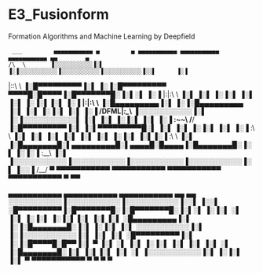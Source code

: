 # E3_Fusionform

Formation Algorithms and Machine Learning by Deepfield

     ___     	 ▄▄▄▄▄▄▄▄▄▄▄ ▄         ▄ ▄▄▄▄▄▄▄▄▄▄▄ ▄▄▄▄▄▄▄▄▄▄▄ ▄▄▄▄▄▄▄▄▄▄▄ ▄▄        ▄ 
    /\  \    	▐░░░░░░░░░░░▐░▌       ▐░▐░░░░░░░░░░░▐░░░░░░░░░░░▐░░░░░░░░░░░▐░░▌      ▐░▐
   |::\  \   	▐░█▀▀▀▀▀▀▀▀▀▐░▌       ▐░▐░█▀▀▀▀▀▀▀▀▀ ▀▀▀▀█░█▀▀▀▀▐░█▀▀▀▀▀▀▀█░▐░▌░▌     ▐░▐
   |:|:\  \  	▐░▌         ▐░▌       ▐░▐░▌              ▐░▌    ▐░▌       ▐░▐░▌▐░▌    ▐░▐
 __|:|\:\  \ 	▐░█▄▄▄▄▄▄▄▄▄▐░▌       ▐░▐░█▄▄▄▄▄▄▄▄▄     ▐░▌    ▐░▌       ▐░▐░▌ ▐░▌   ▐░▐
/DFML|_\:\__\	▐░░░░░░░░░░░▐░▌       ▐░▐░░░░░░░░░░░▌    ▐░▌    ▐░▌       ▐░▐░▌  ▐░▌  ▐░▐
\:\~~\  \/__/	▐░█▀▀▀▀▀▀▀▀▀▐░▌       ▐░▌▀▀▀▀▀▀▀▀▀█░▌    ▐░▌    ▐░▌       ▐░▐░▌   ▐░▌ ▐░▐
 \:\  \      	▐░▌         ▐░▌       ▐░▌         ▐░▌    ▐░▌    ▐░▌       ▐░▐░▌    ▐░▌▐░▐
  \:\  \     	▐░▌         ▐░█▄▄▄▄▄▄▄█░▌▄▄▄▄▄▄▄▄▄█░▌▄▄▄▄█░█▄▄▄▄▐░█▄▄▄▄▄▄▄█░▐░▌     ▐░▐░▐
   \:\__\    	▐░▌         ▐░░░░░░░░░░░▐░░░░░░░░░░░▐░░░░░░░░░░░▐░░░░░░░░░░░▐░▌      ▐░░▐
    \/__/     	 ▀           ▀▀▀▀▀▀▀▀▀▀▀ ▀▀▀▀▀▀▀▀▀▀▀ ▀▀▀▀▀▀▀▀▀▀▀ ▀▀▀▀▀▀▀▀▀▀▀ ▀        ▀▀ 

▄▄▄▄▄▄▄▄▄▄▄ ▄▄▄▄▄▄▄▄▄▄▄ ▄▄▄▄▄▄▄▄▄▄▄ ▄▄       ▄▄
░░░░░░░░░░░▐░░░░░░░░░░░▐░░░░░░░░░░░▐░░▌     ▐░░▌
░█▀▀▀▀▀▀▀▀▀▐░█▀▀▀▀▀▀▀█░▐░█▀▀▀▀▀▀▀█░▐░▌░▌   ▐░▐░▌
░▌         ▐░▌       ▐░▐░▌       ▐░▐░▌▐░▌ ▐░▌▐░▌
░█▄▄▄▄▄▄▄▄▄▐░▌       ▐░▐░█▄▄▄▄▄▄▄█░▐░▌ ▐░▐░▌ ▐░▌
░░░░░░░░░░░▐░▌       ▐░▐░░░░░░░░░░░▐░▌  ▐░▌  ▐░▌
░█▀▀▀▀▀▀▀▀▀▐░▌       ▐░▐░█▀▀▀▀█░█▀▀▐░▌   ▀   ▐░▌
░▌         ▐░▌       ▐░▐░▌     ▐░▌ ▐░▌       ▐░▌
░▌         ▐░█▄▄▄▄▄▄▄█░▐░▌      ▐░▌▐░▌       ▐░▌
░▌         ▐░░░░░░░░░░░▐░▌       ▐░▐░▌       ▐░▌
▀           ▀▀▀▀▀▀▀▀▀▀▀ ▀         ▀ ▀         ▀
